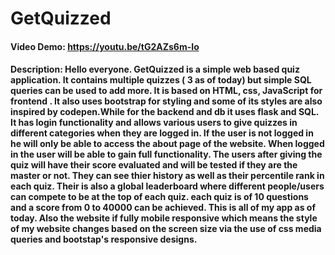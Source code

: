 # GetQuizzed
#### Video Demo:  https://youtu.be/tG2AZs6m-Io
#### Description: Hello everyone. GetQuizzed is a simple web based quiz application. It contains multiple quizzes ( 3 as of today) but simple SQL queries can be used to add more. It is based on HTML, css, JavaScript for frontend . It also uses bootstrap for styling and some of its styles are also inspired by codepen.While for the backend and db it uses flask and SQL. It has login functionality and allows various users to give quizzes in different categories when they are logged in. If the user is not logged in he will only be able to access the about page of the website. When logged in the user will be able to gain full functionality. The users after giving the quiz will have their score evaluated and will be tested if they are the master or not. They can see thier history as well as their percentile rank in each quiz. Their is also a global leaderboard where different people/users can compete to be at the top of each quiz. each quiz is of 10 questions and a score from 0 to 40000 can be achieved. This is all of my app as of today. Also the website if fully mobile responsive which means the style of my website changes based on the screen size via the use of css media queries and bootstap's responsive designs.

